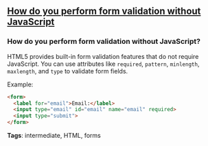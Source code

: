 ## [How do you perform form validation without JavaScript](#how-do-you-perform-form-validation-without-javascript)

### How do you perform form validation without JavaScript?

HTML5 provides built-in form validation features that do not require JavaScript. You can use attributes like `required`, `pattern`, `minlength`, `maxlength`, and `type` to validate form fields.

Example:

```html
<form>
  <label for="email">Email:</label>
  <input type="email" id="email" name="email" required>
  <input type="submit">
</form>
```

**Tags**: intermediate, HTML, forms


